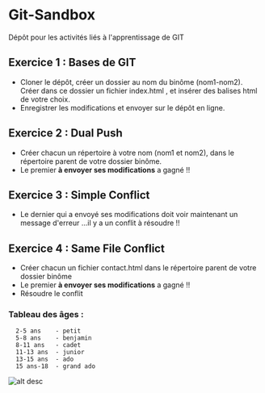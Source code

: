 # Git-Sandbox
Dépôt pour les activités liés à l'apprentissage de GIT

## Exercice 1 : Bases de GIT
 - Cloner le dépôt, créer un dossier au nom du binôme (nom1-nom2). Créer dans ce dossier un fichier index.html , et insérer des balises html de votre choix. 
 - Enregistrer les modifications et envoyer sur le dépôt en ligne.

## Exercice 2 : Dual Push
 - Créer chacun un répertoire à votre nom (nom1 et nom2), dans le répertoire parent de votre dossier binôme. 
 - Le premier <strong>à envoyer ses modifications</strong> a gagné !!

## Exercice 3 : Simple Conflict
 - Le dernier qui a envoyé ses modifications doit voir maintenant un message d'erreur ...il y a un conflit à résoudre !!

## Exercice 4 : Same File Conflict
 - Créer chacun un fichier contact.html dans le répertoire parent de votre dossier binôme 
 - Le premier <strong>à envoyer ses modifications</strong> a gagné !! 
 - Résoudre le conflit 

### Tableau des âges :
      2-5 ans 	 - petit
      5-8 ans 	 - benjamin
      8-11 ans 	 - cadet
      11-13 ans  - junior
      13-15 ans  - ado
      15 ans-18  - grand ado
      
![alt desc](https://www.produits-italiens.fr/2285-large_default/biere-blonde-dolomiti.jpg)
  


